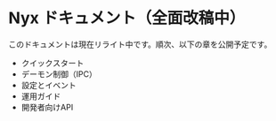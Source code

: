 # Nyx ドキュメント（全面改稿中）

このドキュメントは現在リライト中です。順次、以下の章を公開予定です。

- クイックスタート
- デーモン制御（IPC）
- 設定とイベント
- 運用ガイド
- 開発者向けAPI
